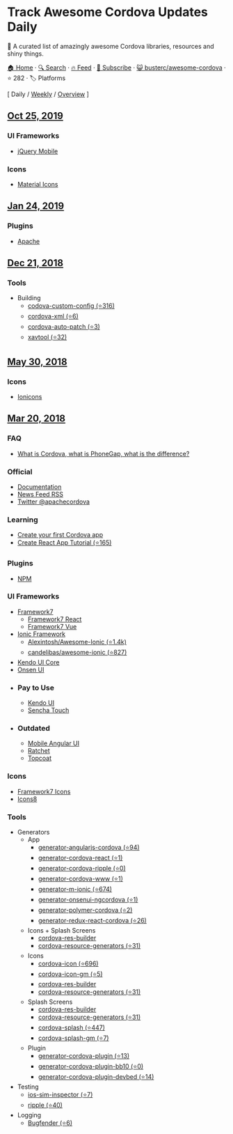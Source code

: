 # Track Awesome Cordova Updates Daily

:iphone: A curated list of amazingly awesome Cordova libraries, resources and shiny things.

[🏠 Home](/README.md) · [🔍 Search](https://test.trackawesomelist.com/search/) · [🔥 Feed](https://test.trackawesomelist.com/busterc/awesome-cordova/feed.xml) · [📮 Subscribe](https://trackawesomelist.us17.list-manage.com/subscribe?u=d2f0117aa829c83a63ec63c2f&id=36a103854c) · [😺 busterc/awesome-cordova](https://github.com/busterc/awesome-cordova/blob/master/README.md) · ⭐ 282 · 🏷️ Platforms

[ Daily / [Weekly](/content/busterc/awesome-cordova/week/README.md) / [Overview](/content/busterc/awesome-cordova/readme/README.md) ]



## [Oct 25, 2019](/content/2019/10/25/README.md)

### UI Frameworks

*   [jQuery Mobile](https://jquerymobile.com/)

### Icons

*   [Material Icons](https://material.io/resources/icons/)

## [Jan 24, 2019](/content/2019/01/24/README.md)

### Plugins

*   [Apache](https://cordova.apache.org/plugins/)

## [Dec 21, 2018](/content/2018/12/21/README.md)

### Tools

*   Building
    *   [codova-custom-config (⭐316)](https://github.com/dpa99c/cordova-custom-config)
    *   [cordova-xml (⭐6)](https://github.com/mifi/cordova-xml)
    *   [cordova-auto-patch (⭐3)](https://github.com/alexshevch/cordova-auto-patch)
    *   [xavtool (⭐32)](https://github.com/gabrielrobert/xavtool)

## [May 30, 2018](/content/2018/05/30/README.md)

### Icons

*   [Ionicons](https://ionicons.com/)

## [Mar 20, 2018](/content/2018/03/20/README.md)

### FAQ

*   [What is Cordova, what is PhoneGap, what is the difference?](https://blog.ionicframework.com/what-is-cordova-phonegap/)

### Official

*   [Documentation](https://cordova.apache.org/docs/en/latest/)
*   [News Feed RSS](https://cordova.apache.org/feed.xml)
*   [Twitter @apachecordova](https://twitter.com/apachecordova)

### Learning

*   [Create your first Cordova app](https://cordova.apache.org/docs/en/latest/guide/cli/index.html)
*   [Create React App Tutorial (⭐165)](https://github.com/johnkmzhou/cordova-create-react-app)

### Plugins

*   [NPM](https://www.npmjs.com/search?q=cordova-plugin)

### UI Frameworks

*   [Framework7](https://framework7.io)
    *   [Framework7 React](https://framework7.io/react/)
    *   [Framework7 Vue](https://framework7.io/vue/)
*   [Ionic Framework](https://ionicframework.com/)
    *   [Alexintosh/Awesome-Ionic (⭐1.4k)](https://github.com/Alexintosh/Awesome-Ionic)
    *   [candelibas/awesome-ionic (⭐827)](https://github.com/candelibas/awesome-ionic)
*   [Kendo UI Core](https://www.telerik.com/kendo-ui/open-source-core)
*   [Onsen UI](https://onsen.io/)
*   ### Pay to Use
    *   [Kendo UI](https://www.telerik.com/kendo-ui)
    *   [Sencha Touch](https://www.sencha.com/products/touch/)
*   ### Outdated
    *   [Mobile Angular UI](http://mobileangularui.com/)
    *   [Ratchet](http://goratchet.com/)
    *   [Topcoat](http://topcoat.io/)

### Icons

*   [Framework7 Icons](https://framework7.io/icons/)
*   [Icons8](https://icons8.com/)

### Tools

*   Generators
    *   App
        *   [generator-angularjs-cordova (⭐94)](https://github.com/keshavos/generator-angularjs-cordova)
        *   [generator-cordova-react (⭐1)](https://github.com/jackong/generator-cordova-react)
        *   [generator-cordova-ripple (⭐0)](https://github.com/keunlee/generator-cordova-ripple)
        *   [generator-cordova-www (⭐1)](https://github.com/busterc/generator-cordova-www)
        *   [generator-m-ionic (⭐674)](https://github.com/mwaylabs/generator-m-ionic)
        *   [generator-onsenui-ngcordova (⭐1)](https://github.com/healthonnet/generator-onsenui-ngcordova)
        *   [generator-polymer-cordova (⭐2)](https://github.com/emoriarty/generator-polymer-cordova)
        *   [generator-redux-react-cordova (⭐26)](https://github.com/zmeecer/generator-redux-react-cordova)
    *   Icons + Splash Screens
        *   [cordova-res-builder](https://github.com/mettbox/cordova-res-builder)
        *   [cordova-resource-generators (⭐31)](https://github.com/busterc/cordova-resource-generators)
    *   Icons
        *   [cordova-icon (⭐696)](https://github.com/AlexDisler/cordova-icon)
        *   [cordova-icon-gm (⭐5)](https://github.com/disusered/cordova-icon-gm)
        *   [cordova-res-builder](https://github.com/mettbox/cordova-res-builder)
        *   [cordova-resource-generators (⭐31)](https://github.com/busterc/cordova-resource-generators)
    *   Splash Screens
        *   [cordova-res-builder](https://github.com/mettbox/cordova-res-builder)
        *   [cordova-resource-generators (⭐31)](https://github.com/busterc/cordova-resource-generators)
        *   [cordova-splash (⭐447)](https://github.com/AlexDisler/cordova-splash)
        *   [cordova-splash-gm (⭐7)](https://github.com/disusered/cordova-splash-gm)
    *   Plugin
        *   [generator-cordova-plugin (⭐13)](https://github.com/lholmquist/generator-cordova-plugin)
        *   [generator-cordova-plugin-bb10 (⭐0)](https://github.com/blackberry/generator-cordova-plugin-bb10)
        *   [generator-cordova-plugin-devbed (⭐14)](https://github.com/sony/generator-cordova-plugin-devbed)
*   Testing
    *   [ios-sim-inspector (⭐7)](https://github.com/busterc/profiles/blob/master/osx/sources/ios-sim-inspector)
    *   [ripple (⭐40)](https://github.com/ripple-emulator/ripple)
*   Logging
    *   [Bugfender (⭐6)](https://github.com/bugfender/cordova-plugin-bugfender)